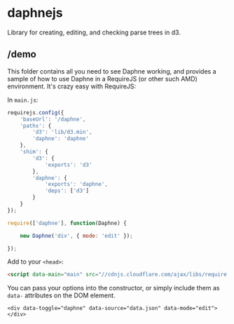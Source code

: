 daphnejs
======

Library for creating, editing, and checking parse trees in d3.

## /demo

This folder contains all you need to see Daphne working, and provides a sample of how to use Daphne in a RequireJS (or other such AMD) environment. It's crazy easy with RequireJS:

In `main.js`:
```javascript
requirejs.config({
    'baseUrl': '/daphne',
    'paths': {
        'd3': 'lib/d3.min',
        'daphne': 'daphne'
    },  
    'shim': {
        'd3': {
            'exports': 'd3'
        },  
        'daphne': {
            'exports': 'daphne',
            'deps': ['d3']
        }   
    }   
});

require(['daphne'], function(Daphne) {

    new Daphne('div', { mode: 'edit' });

});
```

Add to your `<head>`:
```html
<script data-main="main" src="//cdnjs.cloudflare.com/ajax/libs/require.js/2.1.11/require.min.js"></script>
```

You can pass your options into the constructor, or simply include them as `data-` attributes on the DOM element.

```
<div data-toggle="daphne" data-source="data.json" data-mode="edit"></div>
```
